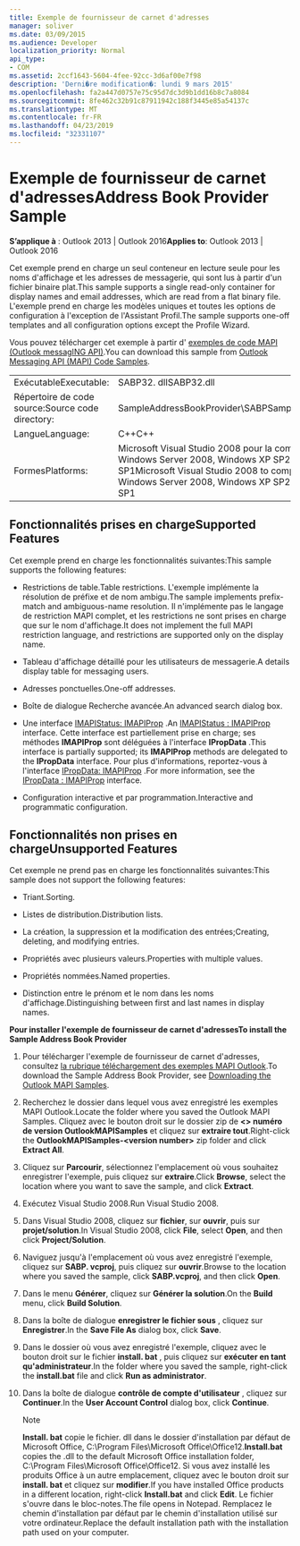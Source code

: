 ```yaml
---
title: Exemple de fournisseur de carnet d'adresses
manager: soliver
ms.date: 03/09/2015
ms.audience: Developer
localization_priority: Normal
api_type:
- COM
ms.assetid: 2ccf1643-5604-4fee-92cc-3d6af00e7f98
description: 'Derni�re modification�: lundi 9 mars 2015'
ms.openlocfilehash: fa2a447d0757e75c95d7dc3d9b1dd16b8c7a8084
ms.sourcegitcommit: 8fe462c32b91c87911942c188f3445e85a54137c
ms.translationtype: MT
ms.contentlocale: fr-FR
ms.lasthandoff: 04/23/2019
ms.locfileid: "32331107"
---
```

# <a name="address-book-provider-sample"></a><span data-ttu-id="4d0c7-103">Exemple de fournisseur de carnet d'adresses</span><span class="sxs-lookup"><span data-stu-id="4d0c7-103">Address Book Provider Sample</span></span>

  
  
<span data-ttu-id="4d0c7-104">**S’applique à** : Outlook 2013 | Outlook 2016</span><span class="sxs-lookup"><span data-stu-id="4d0c7-104">**Applies to**: Outlook 2013 | Outlook 2016</span></span> 
  
<span data-ttu-id="4d0c7-105">Cet exemple prend en charge un seul conteneur en lecture seule pour les noms d'affichage et les adresses de messagerie, qui sont lus à partir d'un fichier binaire plat.</span><span class="sxs-lookup"><span data-stu-id="4d0c7-105">This sample supports a single read-only container for display names and email addresses, which are read from a flat binary file.</span></span> <span data-ttu-id="4d0c7-106">L'exemple prend en charge les modèles uniques et toutes les options de configuration à l'exception de l'Assistant Profil.</span><span class="sxs-lookup"><span data-stu-id="4d0c7-106">The sample supports one-off templates and all configuration options except the Profile Wizard.</span></span>
  
<span data-ttu-id="4d0c7-107">Vous pouvez télécharger cet exemple à partir d' [exemples de code MAPI (Outlook messagING API)](https://go.microsoft.com/fwlink/?LinkId=129740
).</span><span class="sxs-lookup"><span data-stu-id="4d0c7-107">You can download this sample from [Outlook Messaging API (MAPI) Code Samples](https://go.microsoft.com/fwlink/?LinkId=129740
).</span></span>
  
|||
|:-----|:-----|
|<span data-ttu-id="4d0c7-108">Exécutable</span><span class="sxs-lookup"><span data-stu-id="4d0c7-108">Executable:</span></span>  <br/> |<span data-ttu-id="4d0c7-109">SABP32. dll</span><span class="sxs-lookup"><span data-stu-id="4d0c7-109">SABP32.dll</span></span>  <br/> |
| <span data-ttu-id="4d0c7-110">Répertoire de code source:</span><span class="sxs-lookup"><span data-stu-id="4d0c7-110">Source code directory:</span></span>  <br/> |<span data-ttu-id="4d0c7-111">SampleAddressBookProvider\SABP</span><span class="sxs-lookup"><span data-stu-id="4d0c7-111">SampleAddressBookProvider\SABP</span></span>  <br/> |
|<span data-ttu-id="4d0c7-112">Langue</span><span class="sxs-lookup"><span data-stu-id="4d0c7-112">Language:</span></span>  <br/> |<span data-ttu-id="4d0c7-113">C++</span><span class="sxs-lookup"><span data-stu-id="4d0c7-113">C++</span></span>  <br/> |
|<span data-ttu-id="4d0c7-114">Formes</span><span class="sxs-lookup"><span data-stu-id="4d0c7-114">Platforms:</span></span>  <br/> |<span data-ttu-id="4d0c7-115">Microsoft Visual Studio 2008 pour la compilation pour Windows Vista, Windows Server 2008, Windows XP SP2 et Windows Server 2003 SP1</span><span class="sxs-lookup"><span data-stu-id="4d0c7-115">Microsoft Visual Studio 2008 to compile for Windows Vista, Windows Server 2008, Windows XP SP2, and Windows Server 2003 SP1</span></span>  <br/> |
   
## <a name="supported-features"></a><span data-ttu-id="4d0c7-116">Fonctionnalités prises en charge</span><span class="sxs-lookup"><span data-stu-id="4d0c7-116">Supported Features</span></span>

<span data-ttu-id="4d0c7-117">Cet exemple prend en charge les fonctionnalités suivantes:</span><span class="sxs-lookup"><span data-stu-id="4d0c7-117">This sample supports the following features:</span></span>
  
- <span data-ttu-id="4d0c7-118">Restrictions de table.</span><span class="sxs-lookup"><span data-stu-id="4d0c7-118">Table restrictions.</span></span> <span data-ttu-id="4d0c7-119">L'exemple implémente la résolution de préfixe et de nom ambigu.</span><span class="sxs-lookup"><span data-stu-id="4d0c7-119">The sample implements prefix-match and ambiguous-name resolution.</span></span> <span data-ttu-id="4d0c7-120">Il n'implémente pas le langage de restriction MAPI complet, et les restrictions ne sont prises en charge que sur le nom d'affichage.</span><span class="sxs-lookup"><span data-stu-id="4d0c7-120">It does not implement the full MAPI restriction language, and restrictions are supported only on the display name.</span></span>
    
- <span data-ttu-id="4d0c7-121">Tableau d'affichage détaillé pour les utilisateurs de messagerie.</span><span class="sxs-lookup"><span data-stu-id="4d0c7-121">A details display table for messaging users.</span></span> 
    
- <span data-ttu-id="4d0c7-122">Adresses ponctuelles.</span><span class="sxs-lookup"><span data-stu-id="4d0c7-122">One-off addresses.</span></span>
    
- <span data-ttu-id="4d0c7-123">Boîte de dialogue Recherche avancée.</span><span class="sxs-lookup"><span data-stu-id="4d0c7-123">An advanced search dialog box.</span></span>
    
- <span data-ttu-id="4d0c7-124">Une interface [IMAPIStatus: IMAPIProp](imapistatusimapiprop.md) .</span><span class="sxs-lookup"><span data-stu-id="4d0c7-124">An [IMAPIStatus : IMAPIProp](imapistatusimapiprop.md) interface.</span></span> <span data-ttu-id="4d0c7-125">Cette interface est partiellement prise en charge; ses méthodes **IMAPIProp** sont déléguées à l'interface **IPropData** .</span><span class="sxs-lookup"><span data-stu-id="4d0c7-125">This interface is partially supported; its **IMAPIProp** methods are delegated to the **IPropData** interface.</span></span> <span data-ttu-id="4d0c7-126">Pour plus d'informations, reportez-vous à l'interface [IPropData: IMAPIProp](ipropdataimapiprop.md) .</span><span class="sxs-lookup"><span data-stu-id="4d0c7-126">For more information, see the [IPropData : IMAPIProp](ipropdataimapiprop.md) interface.</span></span> 
    
- <span data-ttu-id="4d0c7-127">Configuration interactive et par programmation.</span><span class="sxs-lookup"><span data-stu-id="4d0c7-127">Interactive and programmatic configuration.</span></span>
    
## <a name="unsupported-features"></a><span data-ttu-id="4d0c7-128">Fonctionnalités non prises en charge</span><span class="sxs-lookup"><span data-stu-id="4d0c7-128">Unsupported Features</span></span>

<span data-ttu-id="4d0c7-129">Cet exemple ne prend pas en charge les fonctionnalités suivantes:</span><span class="sxs-lookup"><span data-stu-id="4d0c7-129">This sample does not support the following features:</span></span>
  
- <span data-ttu-id="4d0c7-130">Triant.</span><span class="sxs-lookup"><span data-stu-id="4d0c7-130">Sorting.</span></span>
    
- <span data-ttu-id="4d0c7-131">Listes de distribution.</span><span class="sxs-lookup"><span data-stu-id="4d0c7-131">Distribution lists.</span></span>
    
- <span data-ttu-id="4d0c7-132">La création, la suppression et la modification des entrées;</span><span class="sxs-lookup"><span data-stu-id="4d0c7-132">Creating, deleting, and modifying entries.</span></span>
    
- <span data-ttu-id="4d0c7-133">Propriétés avec plusieurs valeurs.</span><span class="sxs-lookup"><span data-stu-id="4d0c7-133">Properties with multiple values.</span></span>
    
- <span data-ttu-id="4d0c7-134">Propriétés nommées.</span><span class="sxs-lookup"><span data-stu-id="4d0c7-134">Named properties.</span></span>
    
- <span data-ttu-id="4d0c7-135">Distinction entre le prénom et le nom dans les noms d'affichage.</span><span class="sxs-lookup"><span data-stu-id="4d0c7-135">Distinguishing between first and last names in display names.</span></span>
    
 <span data-ttu-id="4d0c7-136">**Pour installer l'exemple de fournisseur de carnet d'adresses**</span><span class="sxs-lookup"><span data-stu-id="4d0c7-136">**To install the Sample Address Book Provider**</span></span>
  
1. <span data-ttu-id="4d0c7-137">Pour télécharger l'exemple de fournisseur de carnet d'adresses, consultez [la rubrique téléchargement des exemples MAPI Outlook](downloading-the-outlook-mapi-samples.md).</span><span class="sxs-lookup"><span data-stu-id="4d0c7-137">To download the Sample Address Book Provider, see [Downloading the Outlook MAPI Samples](downloading-the-outlook-mapi-samples.md).</span></span>
    
2. <span data-ttu-id="4d0c7-138">Recherchez le dossier dans lequel vous avez enregistré les exemples MAPI Outlook.</span><span class="sxs-lookup"><span data-stu-id="4d0c7-138">Locate the folder where you saved the Outlook MAPI Samples.</span></span> <span data-ttu-id="4d0c7-139">Cliquez avec le bouton droit sur le dossier zip de **\<\> numéro de version OutlookMAPISamples** et cliquez sur **extraire tout**.</span><span class="sxs-lookup"><span data-stu-id="4d0c7-139">Right-click the **OutlookMAPISamples-\<version number\>** zip folder and click **Extract All**.</span></span>
    
3. <span data-ttu-id="4d0c7-140">Cliquez sur **Parcourir**, sélectionnez l'emplacement où vous souhaitez enregistrer l'exemple, puis cliquez sur **extraire**.</span><span class="sxs-lookup"><span data-stu-id="4d0c7-140">Click **Browse**, select the location where you want to save the sample, and click **Extract**.</span></span>
    
4. <span data-ttu-id="4d0c7-141">Exécutez Visual Studio 2008.</span><span class="sxs-lookup"><span data-stu-id="4d0c7-141">Run Visual Studio 2008.</span></span>
    
5. <span data-ttu-id="4d0c7-142">Dans Visual Studio 2008, cliquez sur **fichier**, sur **ouvrir**, puis sur **projet/solution**.</span><span class="sxs-lookup"><span data-stu-id="4d0c7-142">In Visual Studio 2008, click **File**, select **Open**, and then click **Project/Solution**.</span></span>
    
6. <span data-ttu-id="4d0c7-143">Naviguez jusqu'à l'emplacement où vous avez enregistré l'exemple, cliquez sur **SABP. vcproj**, puis cliquez sur **ouvrir**.</span><span class="sxs-lookup"><span data-stu-id="4d0c7-143">Browse to the location where you saved the sample, click **SABP.vcproj**, and then click **Open**.</span></span>
    
7. <span data-ttu-id="4d0c7-144">Dans le menu **Générer**, cliquez sur **Générer la solution**.</span><span class="sxs-lookup"><span data-stu-id="4d0c7-144">On the **Build** menu, click **Build Solution**.</span></span>
    
8. <span data-ttu-id="4d0c7-145">Dans la boîte de dialogue **enregistrer le fichier sous** , cliquez sur **Enregistrer**.</span><span class="sxs-lookup"><span data-stu-id="4d0c7-145">In the **Save File As** dialog box, click **Save**.</span></span>
    
9. <span data-ttu-id="4d0c7-146">Dans le dossier où vous avez enregistré l'exemple, cliquez avec le bouton droit sur le fichier **install. bat** , puis cliquez sur **exécuter en tant qu'administrateur**.</span><span class="sxs-lookup"><span data-stu-id="4d0c7-146">In the folder where you saved the sample, right-click the **install.bat** file and click **Run as administrator**.</span></span>
    
10. <span data-ttu-id="4d0c7-147">Dans la boîte de dialogue **contrôle de compte d'utilisateur** , cliquez sur **Continuer**.</span><span class="sxs-lookup"><span data-stu-id="4d0c7-147">In the **User Account Control** dialog box, click **Continue**.</span></span>
    
    > [!NOTE]
    > <span data-ttu-id="4d0c7-148">**Install. bat** copie le fichier. dll dans le dossier d'installation par défaut de Microsoft Office, C:\Program Files\Microsoft Office\Office12\.</span><span class="sxs-lookup"><span data-stu-id="4d0c7-148">**Install.bat** copies the .dll to the default Microsoft Office installation folder, C:\Program Files\Microsoft Office\Office12\.</span></span> <span data-ttu-id="4d0c7-149">Si vous avez installé les produits Office à un autre emplacement, cliquez avec le bouton droit sur **install. bat** et cliquez sur **modifier**.</span><span class="sxs-lookup"><span data-stu-id="4d0c7-149">If you have installed Office products in a different location, right-click **Install.bat** and click **Edit**.</span></span> <span data-ttu-id="4d0c7-150">Le fichier s'ouvre dans le bloc-notes.</span><span class="sxs-lookup"><span data-stu-id="4d0c7-150">The file opens in Notepad.</span></span> <span data-ttu-id="4d0c7-151">Remplacez le chemin d'installation par défaut par le chemin d'installation utilisé sur votre ordinateur.</span><span class="sxs-lookup"><span data-stu-id="4d0c7-151">Replace the default installation path with the installation path used on your computer.</span></span> 
  

